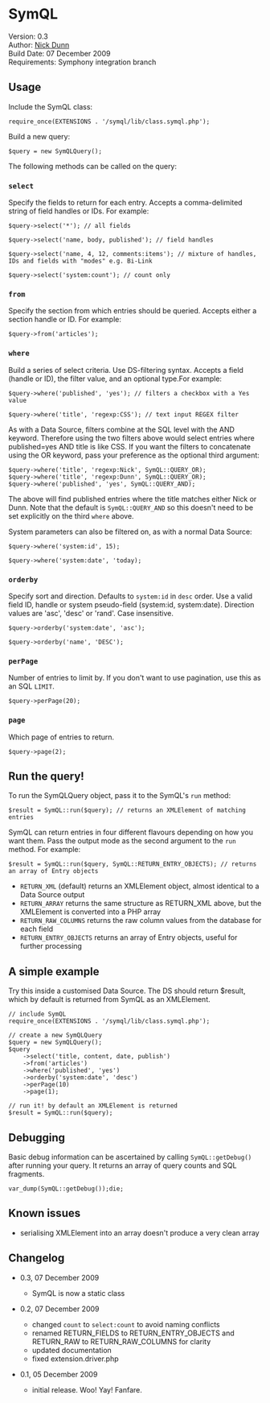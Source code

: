 # SymQL
Version: 0.3  
Author: [Nick Dunn](http://nick-dunn.co.uk)  
Build Date: 07 December 2009  
Requirements: Symphony integration branch

## Usage
Include the SymQL class:

	require_once(EXTENSIONS . '/symql/lib/class.symql.php');

Build a new query:

	$query = new SymQLQuery();

The following methods can be called on the query:

### `select`
Specify the fields to return for each entry. Accepts a comma-delimited string of field handles or IDs. For example:

	$query->select('*'); // all fields

	$query->select('name, body, published'); // field handles

	$query->select('name, 4, 12, comments:items'); // mixture of handles, IDs and fields with "modes" e.g. Bi-Link

	$query->select('system:count'); // count only

### `from`
Specify the section from which entries should be queried. Accepts either a section handle or ID. For example:

	$query->from('articles');

### `where`
Build a series of select criteria. Use DS-filtering syntax. Accepts a field (handle or ID), the filter value, and an optional type.For example:

	$query->where('published', 'yes'); // filters a checkbox with a Yes value

	$query->where('title', 'regexp:CSS'); // text input REGEX filter

As with a Data Source, filters combine at the SQL level with the AND keyword. Therefore using the two filters above would select entries where published=yes AND title is like CSS. If you want the filters to concatenate using the OR keyword, pass your preference as the optional third argument:

	$query->where('title', 'regexp:Nick', SymQL::QUERY_OR);
	$query->where('title', 'regexp:Dunn', SymQL::QUERY_OR);
	$query->where('published', 'yes', SymQL::QUERY_AND);

The above will find published entries where the title matches either Nick or Dunn. Note that the default is `SymQL::QUERY_AND` so this doesn't need to be set explicitly on the third `where` above.

System parameters can also be filtered on, as with a normal Data Source:

	$query->where('system:id', 15);

	$query->where('system:date', 'today);

### `orderby`
Specify sort and direction. Defaults to `system:id` in `desc` order. Use a valid field ID, handle or system pseudo-field (system:id, system:date). Direction values are 'asc', 'desc' or 'rand'. Case insensitive. 

	$query->orderby('system:date', 'asc');

	$query->orderby('name', 'DESC');

### `perPage`
Number of entries to limit by. If you don't want to use pagination, use this as an SQL `LIMIT`.

	$query->perPage(20);

### `page`
Which page of entries to return.

	$query->page(2);

## Run the query!
To run the SymQLQuery object, pass it to the SymQL's `run` method:

	$result = SymQL::run($query); // returns an XMLElement of matching entries

SymQL can return entries in four different flavours depending on how you want them. Pass the output mode as the second argument to the `run` method. For example:

	$result = SymQL::run($query, SymQL::RETURN_ENTRY_OBJECTS); // returns an array of Entry objects

* `RETURN_XML` (default) returns an XMLElement object, almost identical to a Data Source output
* `RETURN_ARRAY` returns the same structure as RETURN_XML above, but the XMLElement is converted into a PHP array
* `RETURN_RAW_COLUMNS` returns the raw column values from the database for each field
* `RETURN_ENTRY_OBJECTS` returns an array of Entry objects, useful for further processing

## A simple example
Try this inside a customised Data Source. The DS should return $result, which by default is returned from SymQL as an XMLElement.

	// include SymQL
	require_once(EXTENSIONS . '/symql/lib/class.symql.php');

	// create a new SymQLQuery
	$query = new SymQLQuery();
	$query
		->select('title, content, date, publish')
		->from('articles')
		->where('published', 'yes')
		->orderby('system:date', 'desc')
		->perPage(10)
		->page(1);

	// run it! by default an XMLElement is returned
	$result = SymQL::run($query);

## Debugging
Basic debug information can be ascertained by calling `SymQL::getDebug()` after running your query. It returns an array of query counts and SQL fragments.

	var_dump(SymQL::getDebug());die;

## Known issues
* serialising XMLElement into an array doesn't produce a very clean array

## Changelog

* 0.3, 07 December 2009
	* SymQL is now a static class

* 0.2, 07 December 2009
	* changed `count` to `select:count` to avoid naming conflicts
	* renamed RETURN_FIELDS to RETURN_ENTRY_OBJECTS and RETURN_RAW to RETURN_RAW_COLUMNS for clarity
	* updated documentation
	* fixed extension.driver.php

* 0.1, 05 December 2009
	* initial release. Woo! Yay! Fanfare.